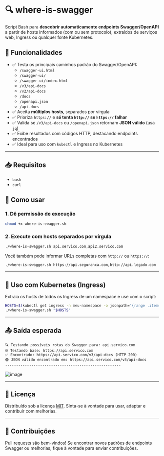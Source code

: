 # 🔍 where-is-swagger

Script Bash para **descobrir automaticamente endpoints Swagger/OpenAPI** a partir de hosts informados (com ou sem protocolo), extraídos de serviços web, Ingress ou qualquer fonte Kubernetes.

## 📌 Funcionalidades

- ✅ Testa os principais caminhos padrão do Swagger/OpenAPI:
  - `/swagger-ui.html`
  - `/swagger-ui/`
  - `/swagger-ui/index.html`
  - `/v3/api-docs`
  - `/v2/api-docs`
  - `/docs`
  - `/openapi.json`
  - `/api-docs`
- ✅ Aceita **múltiplos hosts**, separados por vírgula
- ✅ Prioriza `https://` e **só tenta `http://` se `https://` falhar**
- ✅ Valida se `/v3/api-docs` ou `/openapi.json` retornam **JSON válido** (usa `jq`)
- ✅ Exibe resultados com códigos HTTP, destacando endpoints encontrados
- ✅ Ideal para uso com `kubectl` e Ingress no Kubernetes

---

## 📥 Requisitos

- `bash`
- `curl`

## 🚀 Como usar

### 1. Dê permissão de execução

```bash
chmod +x where-is-swagger.sh
```

### 2. Execute com hosts separados por vírgula

```bash
./where-is-swagger.sh api.servico.com,api2.servico.com
```

Você também pode informar URLs completas com `http://` ou `https://`:

```bash
./where-is-swagger.sh https://api.seguranca.com,http://api.legado.com
```

---

## 🧠 Uso com Kubernetes (Ingress)

Extraia os hosts de todos os Ingress de um namespace e use com o script:

```bash
HOSTS=$(kubectl get ingress -n meu-namespace -o jsonpath='{range .items[*]}{.spec.rules[0].host},{end}' | sed 's/,$//')
./where-is-swagger.sh "$HOSTS"
```

---

## 📤 Saída esperada

```text
🔍 Testando possíveis rotas do Swagger para: api.servico.com
🌐 Testando base: https://api.servico.com
✅ Encontrado: https://api.servico.com/v3/api-docs (HTTP 200)
🟢 JSON válido encontrado em: https://api.servico.com/v3/api-docs
-----------------------------------------------------
```
![image](https://github.com/user-attachments/assets/bf6e5cea-7d05-4943-b6d8-057c14cab3ba)


---

## 📝 Licença

Distribuído sob a licença [MIT](LICENSE). Sinta-se à vontade para usar, adaptar e contribuir com melhorias.

---

## 🤝 Contribuições

Pull requests são bem-vindos! Se encontrar novos padrões de endpoints Swagger ou melhorias, fique à vontade para enviar contribuições.
